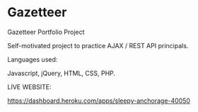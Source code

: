 # Gazetteer

Gazetteer Portfolio Project

Self-motivated project to practice AJAX / REST API principals.

Languages used:

Javascript, jQuery,  HTML, CSS, PHP.

LIVE WEBSITE:

https://dashboard.heroku.com/apps/sleepy-anchorage-40050

